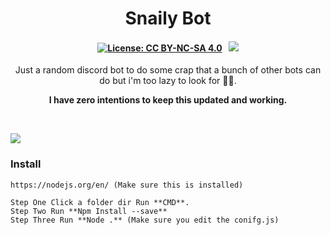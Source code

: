<p align="center">
	<h1 align="center">
		Snaily Bot
	</h1>
	<h4 align="center">
        <a href="https://creativecommons.org/licenses/by-nc-sa/4.0/"><img src="https://img.shields.io/badge/License-CC%20BY--NC--SA%204.0-lightgrey.svg" alt="License: CC BY-NC-SA 4.0"></img></a>
        &nbsp;
		<a href="https://discord.gg/SHz9z3G4e2"><img src="https://discordapp.com/api/guilds/885198955305107467/widget.png?style=shield"></img></a>
	</h4>
	<p align="center">
		Just a random  discord bot to do some crap that a bunch of other bots can do but i'm too lazy to look for 🤷‍♂️.
	</p>
    <p align="center">
		<b>
 I have zero intentions to keep this updated and working.
		</b> 
	</p>
</p>

<br/>

![](https://komarev.com/ghpvc/?username=MegatonDev&label=Views&color=lightgrey&style=flat)


### Install
```
https://nodejs.org/en/ (Make sure this is installed)

Step One Click a folder dir Run **CMD**.
Step Two Run **Npm Install --save**
Step Three Run **Node .** (Make sure you edit the conifg.js)
```



